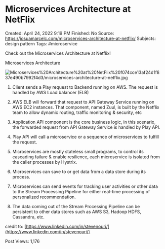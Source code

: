 # Microservices Architecture at NetFlix

Created: April 24, 2022 9:19 PM
Finished: No
Source: https://josuamarcelc.com/microservices-architecture-at-netflix/
Subjects: design pattern
Tags: #microservice

Check out the Microservices Architecture at Netflix!

Microservices Architecture

![Microservices%20Architecture%20at%20NetFlix%20f074cce13af24d1f837e490b7992f4d3/microservices-architecture-at-netflix.jpg](Microservices%20Architecture%20at%20NetFlix%20f074cce13af24d1f837e490b7992f4d3/microservices-architecture-at-netflix.jpg)

1. Client sends a Play request to Backend running on AWS. The request is handled by AWS Load balancer (ELB)

2. AWS ELB will forward that request to API Gateway Service running on AWS EC2 instances. That component, named Zuul, is built by the Netflix team to allow dynamic routing, traffic monitoring & security, etc

3. Application API component is the core business logic, in this scenario, the forwarded request from API Gateway Service is handled by Play API.

4. Play API will call a microservice or a sequence of microservices to fulfill the request.

5. Microservices are mostly stateless small programs, to control its cascading failure & enable resilience, each microservice is isolated from the caller processes by Hystrix.

6. Microservices can save to or get data from a data store during its process.

7. Microservices can send events for tracking user activities or other data to the Stream Processing Pipeline for either real-time processing of personalized recommendation.

8. The data coming out of the Stream Processing Pipeline can be persistent to other data stores such as AWS S3, Hadoop HDFS, Cassandra, etc.

credit to: [https://www.linkedin.com/in/stevenouri/](https://www.linkedin.com/in/stevenouri/)

Post Views: 1,176